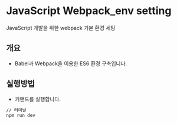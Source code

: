 # JavaScript Webpack_env setting
JavaScript 개발을 위한 webpack 기본 환경 세팅

## 개요

* Babel과 Webpack을 이용한 ES6 환경 구축입니다.

## 실행방법

* 커맨드를 실행합니다.

```bash
// 터미널
npm run dev
```

